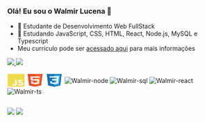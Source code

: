 ### Olá! Eu sou o Walmir Lucena 👋

- 🔭 Estudante de Desenvolvimento Web FullStack
- 🌱 Estudando JavaScript, CSS, HTML, React, Node.js, MySQL e Typescript
- Meu currículo pode ser <a href="https://gitconnected.com/walmirlucena/resume" target="_blank">acessado aqui</a> para mais informações


 <div>
  <a href="https://github.com/WalmirLucena">
<img height="180em" src="https://github-readme-stats.vercel.app/api?username=WalmirLucena&show_icons=true&theme=dracula&include_all_commits=true&count_private=true"/>
    <img height="180em" src="https://github-readme-stats.vercel.app/api/top-langs/?username=WalmirLucena&layout=compact&langs_count=8&theme=dracula"/>
  </a>
</div>

<div style="display: inline_block"><br>
  <img align="center" alt="Walmir-Js" height="30" width="40" src="https://raw.githubusercontent.com/devicons/devicon/master/icons/javascript/javascript-plain.svg">
  <img align="center" alt="Walmir-HTML" height="30" width="40" src="https://raw.githubusercontent.com/devicons/devicon/master/icons/html5/html5-original.svg">
  <img align="center" alt="Walmir-HTML" height="30" width="40" src="https://raw.githubusercontent.com/devicons/devicon/master/icons/css3/css3-original.svg">
 <img align="center" alt="Walmir-node" height="30" width="40" src="https://cdn.jsdelivr.net/gh/devicons/devicon/icons/nodejs/nodejs-original.svg" />
 <img align="center" alt="Walmir-sql" height="30" width="40" src="https://cdn.jsdelivr.net/gh/devicons/devicon/icons/mysql/mysql-original.svg" />
 <img align="center" alt="Walmir-react" height="30" width="40" src="https://cdn.jsdelivr.net/gh/devicons/devicon/icons/react/react-original-wordmark.svg" />
 <img align="center" alt="Walmir-ts" height="30" width="40" src="https://cdn.jsdelivr.net/gh/devicons/devicon/icons/typescript/typescript-original.svg" />
</div>

##

<div>
   <a href="https://www.linkedin.com/in/walmirlucena/" target="_blank"><img src="https://img.shields.io/badge/-LinkedIn-%230077B5?style=for-the-badge&logo=linkedin&logoColor=white" target="_blank"></a>
  <a href="walmirlucena3@gmail.com" target="_blank"><img src="https://img.shields.io/badge/Gmail-D14836?style=for-the-badge&logo=gmail&logoColor=white" target="_blank"></a>

 </div>


